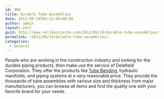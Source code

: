 ```yaml
---
id: 986
title: Durable Tube Assemblies
date: 2012-09-19T04:21:00+00:00
author: admin
layout: post
guid: http://www.velikazvjerka.com/2012/09/19/durable-tube-assemblies/
permalink: /2012/09/19/durable-tube-assemblies/
categories:
  - General
---
```

People who are working in the construction industry and looking for the durable piping products, then make use the service of Delafield Corporation. They offer the products like [Tube Bending](http://www.dftcorp.com/manufacturing/special-projects/), hydraulic manifolds, and piping systems at a very reasonable price. They provide the thousands of tube assemblies with various size and thickness from major manufacturers, you can browse all items and find the quality one with your favorite brand for your needs.